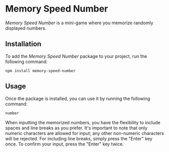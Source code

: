# Memory Speed Number

_Memory Speed Number_ is a mini-game where you memorize randomly displayed numbers.

## Installation

To add the _Memory Speed Number_ package to your project, run the following command:

```
npm install memory-speed-number
```

## Usage

Once the package is installed, you can use it by running the following command:

```
number
```

When inputting the memorized numbers, you have the flexibility to include spaces and line breaks as you prefer. It's important to note that only numeric characters are allowed for input; any other non-numeric characters will be rejected.
For including line breaks, simply press the "Enter" key once. To confirm your input, press the "Enter" key twice.
